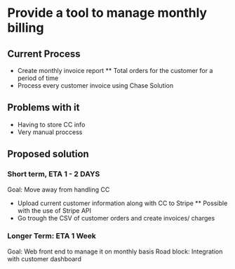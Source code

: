 # Provide a tool to manage monthly billing

## Current Process
* Create monthly invoice report
** Total orders for the customer for a period of time
* Process every customer invoice using Chase Solution

## Problems with it
* Having to store CC info
* Very manual proccess

## Proposed solution

### Short term, ETA 1 - 2 DAYS
Goal: Move away from handling CC
* Upload current customer information along with CC to Stripe 
** Possible with the use of Stripe API
* Go trough the CSV of customer orders and create invoices/ charges 
### Longer Term: ETA 1 Week
Goal: Web front end to manage it on monthly basis
Road block: Integration with customer dashboard

